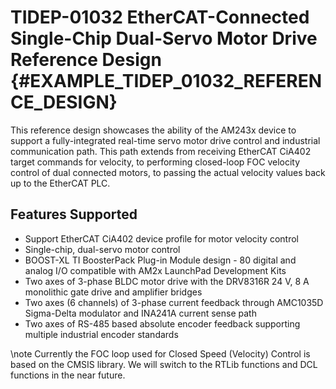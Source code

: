 # TIDEP-01032 EtherCAT-Connected Single-Chip Dual-Servo Motor Drive Reference Design {#EXAMPLE_TIDEP_01032_REFERENCE_DESIGN}

This reference design showcases the ability of the AM243x device to support a fully-integrated real-time servo motor drive control and industrial communication path. This path extends from receiving EtherCAT CiA402 target commands for velocity, to performing closed-loop FOC velocity control of dual connected motors, to passing the actual velocity values back up to the EtherCAT PLC.

## Features Supported

- Support EtherCAT CiA402 device profile for motor velocity control
- Single-chip, dual-servo motor control
- BOOST-XL TI BoosterPack Plug-in Module design - 80 digital and analog I/O compatible with AM2x LaunchPad Development Kits
- Two axes of 3-phase BLDC motor drive with the DRV8316R 24 V, 8 A monolithic gate drive and amplifier bridges
- Two axes (6 channels) of 3-phase current feedback through AMC1035D Sigma-Delta modulator and INA241A current sense path
- Two axes of RS-485 based absolute encoder feedback supporting multiple industrial encoder standards

\note Currently the FOC loop used for Closed Speed (Velocity) Control is based on the CMSIS library. We will switch to the RTLib functions and DCL functions in the near future.